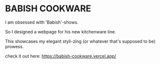 # BABISH COOKWARE

I am obsessed with 'Babish'-shows.

So I designed a webpage for his new kitchenware line.

This showcases my elegant styli-zing (or whatever that's supposed to be) prowess.

check it out here: https://babish-cookware.vercel.app/
